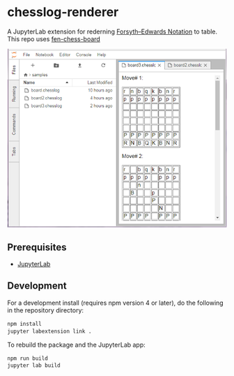 # chesslog-renderer

A JupyterLab extension for rederning [Forsyth–Edwards Notation](https://en.wikipedia.org/wiki/Forsyth%E2%80%93Edwards_Notation) to table. This repo uses [fen-chess-board](https://www.npmjs.com/package/fen-chess-board)

![Screenshot](screenshot.PNG)

## Prerequisites

* [JupyterLab](https://github.com/jupyterlab/jupyterlab)

## Development

For a development install (requires npm version 4 or later), do the following in the repository directory:

```bash
npm install
jupyter labextension link .
```

To rebuild the package and the JupyterLab app:

```bash
npm run build
jupyter lab build
```

